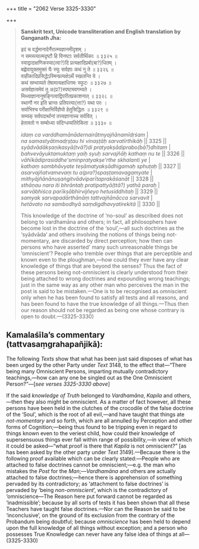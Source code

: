+++
title = "2062 Verse 3325-3330"

+++
> **Sanskrit text, Unicode transliteration and English translation by Ganganath Jha:** 
>
> इदं च वर्द्धमानादेर्नैरात्म्यज्ञानमीदृशम् ।  
> न समस्त्यात्मदृष्टौ हि विनष्टाः सर्वतीर्थिकाः ॥ ३३२५ ॥  
> स्याद्वादाक्षणिकस्या(त्वा?)दि प्रत्यक्षादिप्रबो(बा?)धितम् ।  
> बह्वेवायुक्तमुक्तं यैः स्युः सर्वज्ञाः कथं नु ते ॥ ३३२६ ॥  
> वाहीकादिप्रसिद्धेऽस्मिन्प्रत्यक्षेऽर्थे स्खलन्ति ये ।  
> कथं सम्भाव्यते तेषामत्यक्षाधिगमः स्फुटः ॥ ३३२७ ॥  
> असर्वज्ञत्वमेवं तु अ(प्र?)स्पष्टमवगम्यते ।  
> मिथ्याज्ञानानुषङ्गित्वाद्विपरीतप्रकाशनात् ॥ ३३२८ ॥  
> स्थाणौ नर इति भ्रान्तः प्रतिपत्त्या(त्ता?) यथा परः ।  
> सर्वाभिश्च परीक्षाभिर्विज्ञेयो हेतुसिद्धितः ॥ ३३२९ ॥  
> सम्यक् सर्वपदार्थानां तत्त्वज्ञानाच्च सर्ववित् ।  
> हेतावतो न सम्बोध्या संदिग्धव्यतिरेकिता ॥ ३३३० ॥ 
>
> *idaṃ ca varddhamānādernairātmyajñānamīdṛśam* \|  
> *na samastyātmadṛṣṭau hi vinaṣṭāḥ sarvatīrthikāḥ* \|\| 3325 \|\|  
> *syādvādākṣaṇikasyā(tvā?)di pratyakṣādiprabo(bā?)dhitam* \|  
> *bahvevāyuktamuktaṃ yaiḥ syuḥ sarvajñāḥ kathaṃ nu te* \|\| 3326 \|\|  
> *vāhīkādiprasiddhe'sminpratyakṣe'rthe skhalanti ye* \|  
> *kathaṃ sambhāvyate teṣāmatyakṣādhigamaḥ sphuṭaḥ* \|\| 3327 \|\|  
> *asarvajñatvamevaṃ tu a(pra?)spaṣṭamavagamyate* \|  
> *mithyājñānānuṣaṅgitvādviparītaprakāśanāt* \|\| 3328 \|\|  
> *sthāṇau nara iti bhrāntaḥ pratipattyā(ttā?) yathā paraḥ* \|  
> *sarvābhiśca parīkṣābhirvijñeyo hetusiddhitaḥ* \|\| 3329 \|\|  
> *samyak sarvapadārthānāṃ tattvajñānācca sarvavit* \|  
> *hetāvato na sambodhyā saṃdigdhavyatirekitā* \|\| 3330 \|\| 
>
> This knowledge of the doctrine of ‘no-soul’ as described does not belong to vardhamāna and others; in fact, all philosophers have become lost in the doctrine of the ‘soul’,—all such doctrines as the ‘syādvāda’ and others involving the notions of things being not-momentary, are discarded by direct perception; how then can persons who have asserted' many such unreasonable things be ‘omniscient’? People who tremble over things that are perceptible and known even to the ploughman,—how could they ever have any clear knowledge of things that are beyond the senses? Thus the fact of these persons being not-omniscient is clearly understood from their being attached to wrong doctrines and expounding wrong teachings; just in the same way as any other man who perceives the man in the post is said to be mistaken.—One is to be recognised as omniscient only when he has been found to satisfy all tests and all reasons, and has been found to have the true knowledge of all things.—Thus then our reason should not be regarded as being one whose contrary is open to doubt.—(3325-3330)



## Kamalaśīla’s commentary (tattvasaṃgrahapañjikā):

The following *Texts* show that what has been just said disposes of what has been urged by the other Party under *Text* 3148, to the effect that—“There being many Omniscient Persons, imparting mutually contradictory teachings,—how can any one be singled out as the One Omniscient Person?”—[*see verses 3325-3330 above*]

If the said *knowledge of Truth* belonged to *Vardhamāna*, *Kapila* and others,—then they also might be omniscient. As a matter of fact however, all these persons have been held in the clutches of the crocodile of the false doctrine of the ‘Soul’, which is the root of all evil,—and have taught that things ate *not-momentary* and so forth, which are all annulled by Perception and other forms of Cognition;—being thus found to be tripping even in regard to things known even to the veriest child, how could their knowledge of supersensuous things ever fall within range of possibility,—in view of which it could be asked—“what proof is there that *Kapila* is not omniscient?” [as has been asked by the other party under *Text* 3149].—Because there is the following proof available which can be clearly stated:—People who are attached to false doctrines cannot be omniscient;—e.g. the man who mistakes the *Post* for the *Man*;—*Vardhamāna* and others are actually attached to false doctrines;—hence there is apprehension of something pervaded by its contradictory; as ‘attachment to false doctrines’ is pervaded by ‘being *non-omniscient*’, which is the contradictory of ‘omniscience—The Reason here put forward caṇnot be regarded as ‘inadmissible’; because by all sorts of tests it has been shown that all these Teachers have taught false doctrines.—Nor can the Reason be said to be ‘inconclusive’, on the ground of its exclusion from the contrary of the Probandum being doubtful; because *omniscience* has been held to depend upon the full knowledge of all things without exception; and a person who possesses True Knowledge can never have any false idea of things at all—(3325-3330)


